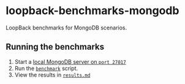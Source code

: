 # loopback-benchmarks-mongodb

LoopBack benchmarks for MongoDB scenarios.

## Running the benchmarks

1. Start a [local MongoDB server on `port 27017`](config.json#L1-L2)
2. Run the [`benchmark`](benchmark) script.
3. View the results in [`results.md`](results.md)
